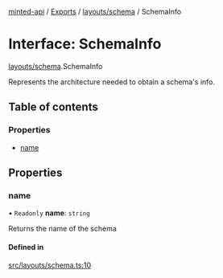 [minted-api](../README.md) / [Exports](../modules.md) / [layouts/schema](../modules/layouts_schema.md) / SchemaInfo

# Interface: SchemaInfo

[layouts/schema](../modules/layouts_schema.md).SchemaInfo

Represents the architecture needed to obtain a schema's info.

## Table of contents

### Properties

- [name](layouts_schema.SchemaInfo.md#name)

## Properties

### name

• `Readonly` **name**: `string`

Returns the name of the schema

#### Defined in

[src/layouts/schema.ts:10](https://github.com/ianzepp/minted-api-ts/blob/ce6db2f/src/layouts/schema.ts#L10)
